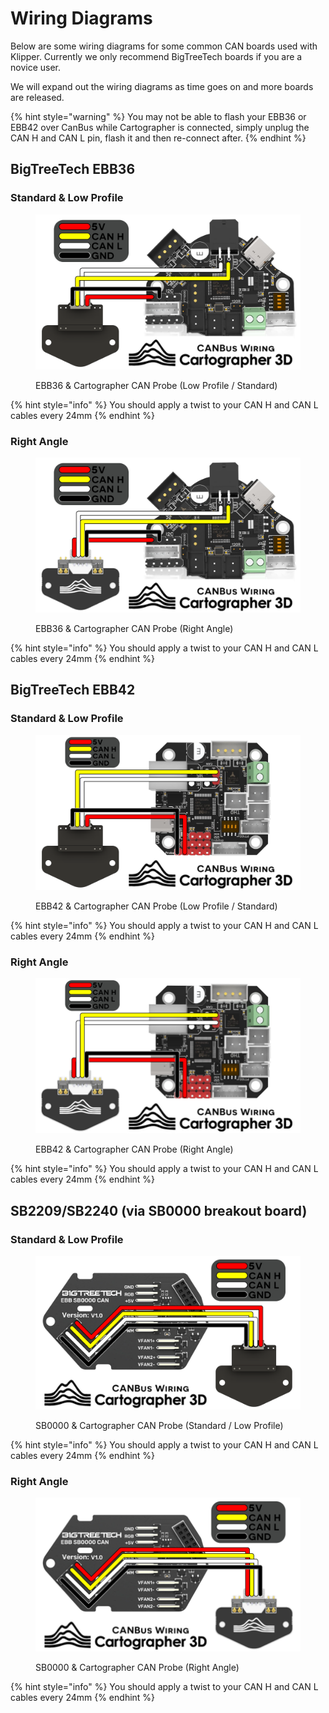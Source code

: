 # Wiring Diagrams

Below are some wiring diagrams for some common CAN boards used with Klipper. Currently we only recommend BigTreeTech boards if you are a novice user.&#x20;

We will expand out the wiring diagrams as time goes on and more boards are released.

{% hint style="warning" %}
You may not be able to flash your EBB36 or EBB42 over CanBus while Cartographer is connected, simply unplug the CAN H and CAN L pin, flash it and then re-connect after.&#x20;
{% endhint %}

## BigTreeTech EBB36

### Standard & Low Profile

<figure><img src="../../../.gitbook/assets/Cartographer3D_CAN_Wiring_EBB36.webp" alt=""><figcaption><p>EBB36 &#x26; Cartographer CAN Probe (Low Profile / Standard)</p></figcaption></figure>

{% hint style="info" %}
You should apply a twist to your CAN H and CAN L cables every 24mm
{% endhint %}



### Right Angle

<figure><img src="../../../.gitbook/assets/Cartographer3D_CAN_Wiring_EBB36_Reversed.webp" alt=""><figcaption><p>EBB36 &#x26; Cartographer CAN Probe (Right Angle)</p></figcaption></figure>

{% hint style="info" %}
You should apply a twist to your CAN H and CAN L cables every 24mm
{% endhint %}

## BigTreeTech EBB42

### Standard & Low Profile

<figure><img src="../../../.gitbook/assets/Cartographer3D_CAN_Wiring_EBB42.webp" alt=""><figcaption><p>EBB42 &#x26; Cartographer CAN Probe (Low Profile / Standard)</p></figcaption></figure>

{% hint style="info" %}
You should apply a twist to your CAN H and CAN L cables every 24mm
{% endhint %}

### Right Angle

<figure><img src="../../../.gitbook/assets/Cartographer3D_CAN_Wiring_EBB42_Reversed.webp" alt=""><figcaption><p>EBB42 &#x26; Cartographer CAN Probe (Right Angle)</p></figcaption></figure>

{% hint style="info" %}
You should apply a twist to your CAN H and CAN L cables every 24mm
{% endhint %}

## SB2209/SB2240 (via SB0000 breakout board)

### Standard & Low Profile

<figure><img src="../../../.gitbook/assets/Cartographer3D_CAN_Wiring_SB0000.webp" alt=""><figcaption><p>SB0000 &#x26; Cartographer CAN Probe (Standard / Low Profile)</p></figcaption></figure>

{% hint style="info" %}
You should apply a twist to your CAN H and CAN L cables every 24mm
{% endhint %}

### Right Angle

<figure><img src="../../../.gitbook/assets/Cartographer3D_CAN_Wiring_SB0000_Reversed.webp" alt=""><figcaption><p>SB0000 &#x26; Cartographer CAN Probe (Right Angle)</p></figcaption></figure>

{% hint style="info" %}
You should apply a twist to your CAN H and CAN L cables every 24mm
{% endhint %}
